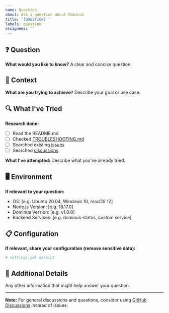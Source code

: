 ```yaml
---
name: Question
about: Ask a question about Dominus
title: '[QUESTION] '
labels: question
assignees: ''
---
```


## ❓ Question

**What would you like to know?**
A clear and concise question.

## 🎯 Context

**What are you trying to achieve?**
Describe your goal or use case.

## 🔍 What I've Tried

**Research done:**
- [ ] Read the README.md
- [ ] Checked [TROUBLESHOOTING.md](TROUBLESHOOTING.md)
- [ ] Searched existing [issues](https://github.com/Basyuk/dominus/issues)
- [ ] Searched [discussions](https://github.com/Basyuk/dominus/discussions)

**What I've attempted:**
Describe what you've already tried.

## 🖥️ Environment

**If relevant to your question:**
- OS: [e.g. Ubuntu 20.04, Windows 10, macOS 12]
- Node.js Version: [e.g. 18.17.0]
- Dominus Version: [e.g. v1.0.0]
- Backend Services: [e.g. dominus-status, custom service]

## 📋 Configuration

**If relevant, share your configuration (remove sensitive data):**

```yaml
# settings.yml excerpt
```

## 📝 Additional Details

Any other information that might help answer your question.

---

**Note:** For general discussions and questions, consider using [GitHub Discussions](https://github.com/Basyuk/dominus/discussions) instead of issues.
